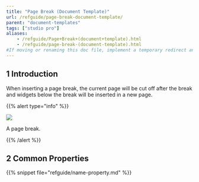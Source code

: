 ```yaml
---
title: "Page Break (Document Template)"
url: /refguide/page-break-document-template/
parent: "document-templates"
tags: ["studio pro"]
aliases:
    - /refguide/Page+Break+(document+template).html
    - /refguide/page-break-(document-template).html
#If moving or renaming this doc file, implement a temporary redirect and let the respective team know they should update the URL in the product. See Mapping to Products for more details.
---
```


## 1 Introduction

When inserting a page break, the current page will be cut off after the break and widgets below the break will be inserted in a new page.

{{% alert type="info" %}}

![](/attachments/refguide/modeling/resources/document-templates/page-break-document-template/918135.png)

A page break.

{{% /alert %}}

## 2 Common Properties

{{% snippet file="refguide/name-property.md" %}}


